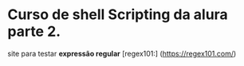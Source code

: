 # Curso de shell Scripting da alura parte 2.

site para testar **expressão regular** [regex101:]
(https://regex101.com/)
